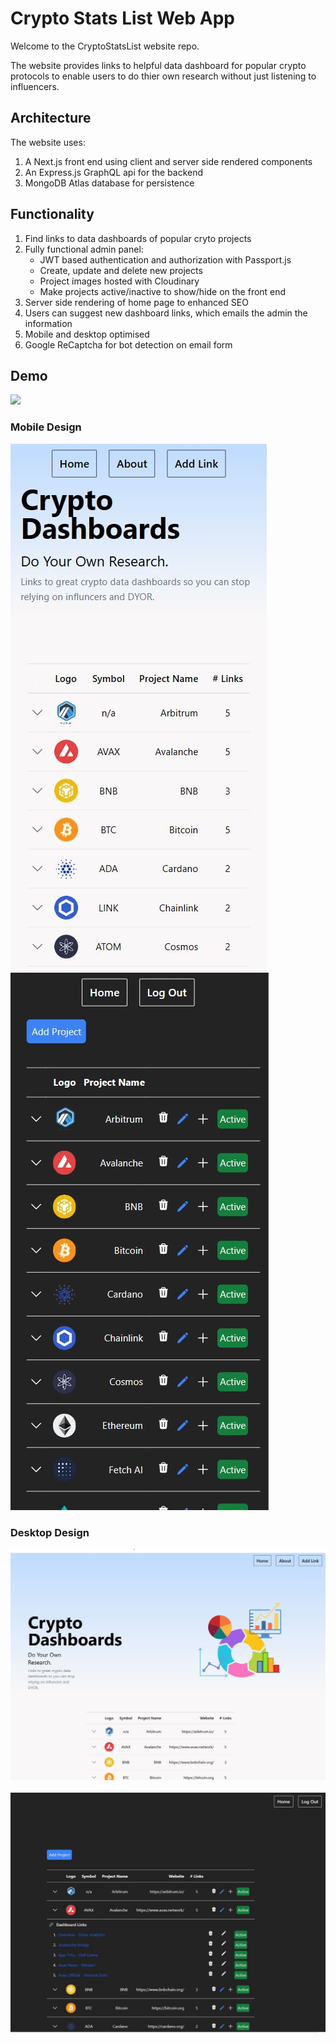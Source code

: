 # Crypto Stats List Web App

Welcome to the CryptoStatsList website repo.

The website provides links to helpful data dashboard for popular crypto protocols to enable users to do thier own research without just listening to influencers.

## Architecture

The website uses:
1. A Next.js front end using client and server side rendered components
2. An Express.js GraphQL api for the backend  
3. MongoDB Atlas database for persistence

## Functionality

1. Find links to data dashboards of popular cryto projects
2. Fully functional admin panel:
   - JWT based authentication and authorization with Passport.js
   - Create, update and delete new projects
   - Project images hosted with Cloudinary 
   - Make projects active/inactive to show/hide on the front end
3. Server side rendering of home page to enhanced SEO
4. Users can suggest new dashboard links, which emails the admin the information
5. Mobile and desktop optimised
6. Google ReCaptcha for bot detection on email form

## Demo

![](/demo/CryptoStatsDemo.gif)

### Mobile Design
![](/demo/mobile.JPG)&nbsp;&nbsp;
![](/demo/adminmobile.JPG)&nbsp;&nbsp;

### Desktop Design
![](/demo/desktop.JPG)&nbsp;&nbsp;
![](/demo/admindesktop.JPG)









